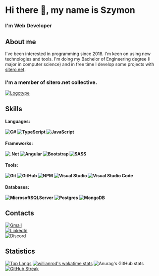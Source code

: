 # Hi there 👋, my name is Szymon
<h3> I'm Web Developer </h3>


## About me
I've been interested in programming since 2018. 
I'm keen on using new technologies and tools. 
I'm doing my Bachelor of Engineering degree (I major in computer science) and in free time I develop some projects with [sitero.net](https://sitero.net).

### I'm a member of sitero.net collective.
<a href="https://sitero.net/"><img src="https://i.ibb.co/N1cKHNY/Logotype.png" alt="Logotype" border="0"></a>

<defs>
<linearGradient id="paint0_linear" x1="565.235" y1="-53.2795" x2="571.822" y2="-2.61032" gradientUnits="userSpaceOnUse">
<stop stop-color="#9536D9"/>
<stop offset="1" stop-color="#1F009C"/>
</linearGradient>
<linearGradient id="paint1_linear" x1="36.0407" y1="10.0987" x2="19.083" y2="43.9894" gradientUnits="userSpaceOnUse">
<stop stop-color="#9536D9"/>
<stop offset="1" stop-color="#1F009C"/>
</linearGradient>
</defs>
</svg>

## Skills
#### Languages: </br></br>  ![C#](https://img.shields.io/badge/c%23-%23239120.svg?style=for-the-badge&logo=c-sharp&logoColor=white)  ![TypeScript](https://img.shields.io/badge/typescript-%23007ACC.svg?style=for-the-badge&logo=typescript&logoColor=white)  ![JavaScript](https://img.shields.io/badge/javascript-%23323330.svg?style=for-the-badge&logo=javascript&logoColor=%23F7DF1E)
#### Frameworks: </br></br> ![.Net](https://img.shields.io/badge/.NET-5C2D91?style=for-the-badge&logo=.net&logoColor=white) ![Angular](https://img.shields.io/badge/angular-%23DD0031.svg?style=for-the-badge&logo=angular&logoColor=white) ![Bootstrap](https://img.shields.io/badge/bootstrap-%23563D7C.svg?style=for-the-badge&logo=bootstrap&logoColor=white) ![SASS](https://img.shields.io/badge/SASS-hotpink.svg?style=for-the-badge&logo=SASS&logoColor=white)
#### Tools: </br></br>  ![Git](https://img.shields.io/badge/git-%23F05033.svg?style=for-the-badge&logo=git&logoColor=white) ![GitHub](https://img.shields.io/badge/github-%23121011.svg?style=for-the-badge&logo=github&logoColor=white) ![NPM](https://img.shields.io/badge/NPM-%23000000.svg?style=for-the-badge&logo=npm&logoColor=white) ![Visual Studio](https://img.shields.io/badge/VisualStudio-5C2D91.svg?style=for-the-badge&logo=visual-studio&logoColor=white) ![Visual Studio Code](https://img.shields.io/badge/VisualStudioCode-0078d7.svg?style=for-the-badge&logo=visual-studio-code&logoColor=white)
#### Databases: </br></br> ![MicrosoftSQLServer](https://img.shields.io/badge/Microsoft%20SQL%20Sever-CC2927?style=for-the-badge&logo=microsoft%20sql%20server&logoColor=white) ![Postgres](https://img.shields.io/badge/postgres-%23316192.svg?style=for-the-badge&logo=postgresql&logoColor=white) ![MongoDB](https://img.shields.io/badge/MongoDB-%234ea94b.svg?style=for-the-badge&logo=mongodb&logoColor=white)

## Contacts
<a href="mailto:szymon.sul3jczak@gmail.com">![Gmail](https://img.shields.io/badge/Gmail-D14836?style=for-the-badge&logo=gmail&logoColor=white)</a>  </br>
 <a href="https://www.linkedin.com/in/szymon-sulejczak-1984451b7/">![LinkedIn](https://img.shields.io/badge/linkedin-%230077B5.svg?style=for-the-badge&logo=linkedin&logoColor=white)</a> </br>
![Discord](https://img.shields.io/badge/%3C0787%3E-%237289DA.svg?style=for-the-badge&logo=discord&logoColor=white)  
## Statistics
[![Top Langs](https://github-readme-stats.vercel.app/api/top-langs/?username=Sul3j&theme=dark&layout=compact)](https://github.com/anuraghazra/github-readme-stats)
[![willianrod's wakatime stats](https://github-readme-stats.vercel.app/api/wakatime?user=Sul3j&theme=dark)](https://github.com/anuraghazra/github-readme-stats) 
![Anurag's GitHub stats](https://github-readme-stats.vercel.app/api?username=Sul3j&show_icons=true&theme=dark)
[![GitHub Streak](https://github-readme-streak-stats.herokuapp.com/?user=Sul3j&theme=dark)](https://git.io/streak-stats)








